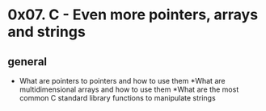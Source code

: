 # 0x07. C - Even more pointers, arrays and strings
## general
* What are pointers to pointers and how to use them
*What are multidimensional arrays and how to use them
*What are the most common C standard library functions to manipulate strings
